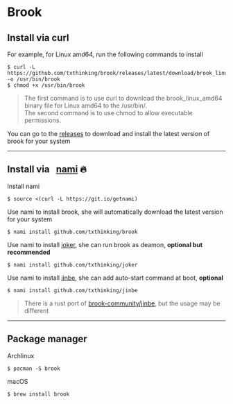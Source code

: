 # Brook

## Install via curl

For example, for Linux amd64, run the following commands to install

```
$ curl -L https://github.com/txthinking/brook/releases/latest/download/brook_linux_amd64 -o /usr/bin/brook
$ chmod +x /usr/bin/brook
```

> The first command is to use curl to download the brook_linux_amd64 binary file for Linux amd64 to the /usr/bin/.<br/>
> The second command is to use chmod to allow executable permissions.

You can go to the [releases](https://github.com/txthinking/brook/releases) to download and install the latest version of brook for your system

---

## Install via &nbsp; [nami](https://github.com/txthinking/nami) 🔥

Install nami

```
$ source <(curl -L https://git.io/getnami)
```

Use nami to install brook, she will automatically download the latest version for your system

```
$ nami install github.com/txthinking/brook
```

Use nami to install [joker](https://github.com/txthinking/joker), she can run brook as deamon, **optional but recommended**

```
$ nami install github.com/txthinking/joker
```

Use nami to install [jinbe](https://github.com/txthinking/jinbe), she can add auto-start command at boot, **optional**

```
$ nami install github.com/txthinking/jinbe
```

> There is a rust port of [brook-community/jinbe](https://github.com/brook-community/jinbe), but the usage may be different

---

## Package manager

Archlinux

```
$ pacman -S brook
```

macOS

```
$ brew install brook
```
